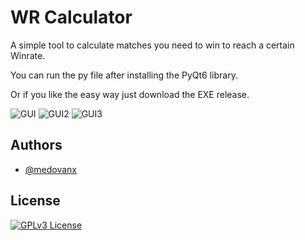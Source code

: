 # WR Calculator

A simple tool to calculate matches you need to win to reach a certain Winrate.

You can run the py file after installing the PyQt6 library.

Or if you like the easy way just download the EXE release.

![GUI](https://i.imgur.com/FolAPKj.png)
![GUI2](https://i.imgur.com/ULZBlT9.png)
![GUI3](https://i.imgur.com/pJTkYsZ.png)
## Authors

- [@medovanx](https://github.com/medovanx)


## License

[![GPLv3 License](https://img.shields.io/badge/License-GPL%20v3-yellow.svg)](https://opensource.org/licenses/)
